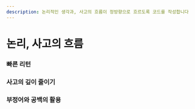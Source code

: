 ```yaml
---
description: 논리적인 생각과, 사고의 흐름이 정방향으로 흐르도록 코드를 작성합니다
---
```


# 논리, 사고의 흐름

### 빠른 리턴

### 사고의 깊이 줄이기

### 부정어와 공백의 활용
